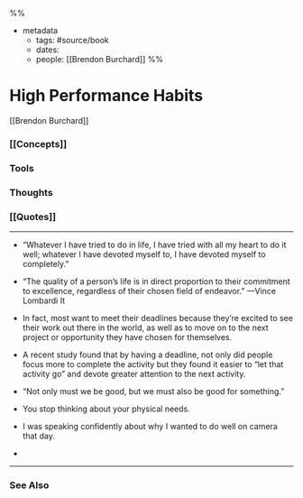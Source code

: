 %%
- metadata
	- tags: #source/book
	- dates: 
	- people: [[Brendon Burchard]]
%%

# High Performance Habits
[[Brendon Burchard]]

### [[Concepts]]

### Tools

### Thoughts

### [[Quotes]]
---

- “Whatever I have tried to do in life, I have tried with all my heart to do it well; whatever I have devoted myself to, I have devoted myself to completely.”

- “The quality of a person’s life is in direct proportion to their commitment to excellence, regardless of their chosen field of endeavor.” —Vince Lombardi It

- In fact, most want to meet their deadlines because they’re excited to see their work out there in the world, as well as to move on to the next project or opportunity they have chosen for themselves.

- A recent study found that by having a deadline, not only did people focus more to complete the activity but they found it easier to “let that activity go” and devote greater attention to the next activity.

- “Not only must we be good, but we must also be good for something.”

- You stop thinking about your physical needs.

- I was speaking confidently about why I wanted to do well on camera that day.
- 

----
### See Also